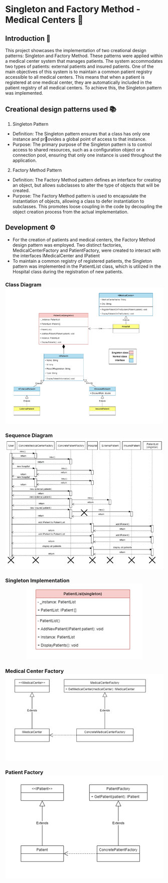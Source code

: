 # Singleton and Factory Method - Medical Centers 🏥

## Introduction 🏁
This project showcases the implementation of two creational design patterns: Singleton and Factory Method. These patterns were applied within a medical center system that manages patients. The system accommodates two types of patients: external patients and insured patients. One of the main objectives of this system is to maintain a common patient registry accessible to all medical centers. This means that when a patient is registered at one medical center, they are automatically included in the patient registry of all medical centers. To achieve this, the Singleton pattern was implemented.

## Creational design patterns used  📚
1. Singleton Pattern

* Definition: The Singleton pattern ensures that a class has only one instance and pr🏁ovides a global point of access to that instance.
* Purpose: The primary purpose of the Singleton pattern is to control access to shared resources, such as a configuration object or a connection pool, ensuring that only one instance is used throughout the application.

2. Factory Method Pattern

* Definition: The Factory Method pattern defines an interface for creating an object, but allows subclasses to alter the type of objects that will be created.
* Purpose: The Factory Method pattern is used to encapsulate the instantiation of objects, allowing a class to defer instantiation to subclasses. This promotes loose coupling in the code by decoupling the object creation process from the actual implementation.
  
## Development ⚙️
* For the creation of patients and medical centers, the Factory Method design pattern was employed. Two distinct factories, MedicalCenterFactory and PatientFactory, were created to interact with the interfaces IMedicalCenter and IPatient
* To maintain a common registry of registered patients, the Singleton pattern was implemented in the PatientList class, which is utilized in the Hospital class during the registration of new patients.

### Class Diagram <div style="text-align:center"><img src="https://github.com/DussanFreire/Hospital/blob/main/Diagrama%20de%20clases.png" /></div>
### Sequence Diagram <div style="text-align:center"><img src="https://github.com/DussanFreire/Hospital/blob/main/SequenceDiadram.png" /></div>
### Singleton Implementation <div style="text-align:center"><img src="https://github.com/DussanFreire/Hospital/blob/main/Singleton.png" /></div>
### Medical Center Factory <div style="text-align:center"><img src="https://github.com/DussanFreire/Hospital/blob/main/MedicalCenterFactory.png" /></div>
### Patient Factory <div style="text-align:center"><img src="https://github.com/DussanFreire/Hospital/blob/main/PatientFactory.png" /></div>
